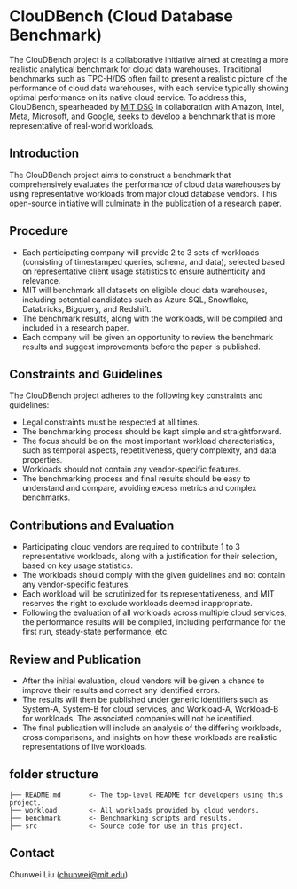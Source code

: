 # ClouDBench (Cloud Database Benchmark)

The ClouDBench project is a collaborative initiative aimed at creating a more realistic analytical benchmark for cloud data warehouses. Traditional benchmarks such as TPC-H/DS often fail to present a realistic picture of the performance of cloud data warehouses, with each service typically showing optimal performance on its native cloud service. To address this, ClouDBench, spearheaded by [MIT DSG](https://dsg.csail.mit.edu/) in collaboration with Amazon, Intel, Meta, Microsoft, and Google, seeks to develop a benchmark that is more representative of real-world workloads.

## Introduction

The ClouDBench project aims to construct a benchmark that comprehensively evaluates the performance of cloud data warehouses by using representative workloads from major cloud database vendors. This open-source initiative will culminate in the publication of a research paper.

## Procedure

- Each participating company will provide 2 to 3 sets of workloads (consisting of timestamped queries, schema, and data), selected based on representative client usage statistics to ensure authenticity and relevance.
- MIT will benchmark all datasets on eligible cloud data warehouses, including potential candidates such as Azure SQL, Snowflake, Databricks, Bigquery, and Redshift.
- The benchmark results, along with the workloads, will be compiled and included in a research paper.
- Each company will be given an opportunity to review the benchmark results and suggest improvements before the paper is published.

## Constraints and Guidelines

The ClouDBench project adheres to the following key constraints and guidelines:

- Legal constraints must be respected at all times.
- The benchmarking process should be kept simple and straightforward.
- The focus should be on the most important workload characteristics, such as temporal aspects, repetitiveness, query complexity, and data properties.
- Workloads should not contain any vendor-specific features.
- The benchmarking process and final results should be easy to understand and compare, avoiding excess metrics and complex benchmarks.

## Contributions and Evaluation

- Participating cloud vendors are required to contribute 1 to 3 representative workloads, along with a justification for their selection, based on key usage statistics.
- The workloads should comply with the given guidelines and not contain any vendor-specific features.
- Each workload will be scrutinized for its representativeness, and MIT reserves the right to exclude workloads deemed inappropriate.
- Following the evaluation of all workloads across multiple cloud services, the performance results will be compiled, including performance for the first run, steady-state performance, etc.

## Review and Publication

- After the initial evaluation, cloud vendors will be given a chance to improve their results and correct any identified errors.
- The results will then be published under generic identifiers such as System-A, System-B for cloud services, and Workload-A, Workload-B for workloads. The associated companies will not be identified.
- The final publication will include an analysis of the differing workloads, cross comparisons, and insights on how these workloads are realistic representations of live workloads.


## folder structure
```
├── README.md       <- The top-level README for developers using this project.
├── workload        <- All workloads provided by cloud vendors.
├── benchmark       <- Benchmarking scripts and results.
├── src             <- Source code for use in this project.
```

## Contact
Chunwei Liu (chunwei@mit.edu)
